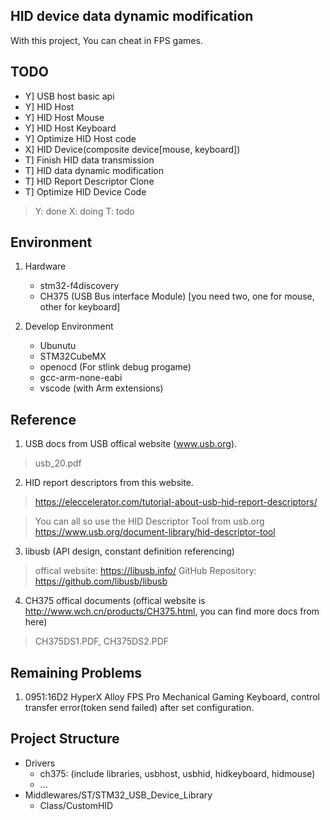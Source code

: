 ## HID device data dynamic modification
With this project, You can cheat in FPS games.

## TODO
- Y] USB host basic api
- Y] HID Host
- Y] HID Host Mouse
- Y] HID Host Keyboard
- Y] Optimize HID Host code
- X] HID Device(composite device[mouse, keyboard])
- T] Finish HID data transmission
- T] HID data dynamic modification
- T] HID Report Descriptor Clone
- T] Optimize HID Device Code

> Y: done
> X: doing
> T: todo

## Environment
1. Hardware
    - stm32-f4discovery
    - CH375 (USB Bus interface Module) [you need two, one for mouse, other for keyboard]

2. Develop Environment
    - Ubunutu
    - STM32CubeMX
    - openocd (For stlink debug progame)
    - gcc-arm-none-eabi
    - vscode (with Arm extensions)

## Reference
1. USB docs from USB offical website (www.usb.org).
> usb_20.pdf

2. HID report descriptors from this website.
> https://eleccelerator.com/tutorial-about-usb-hid-report-descriptors/

> You can all so use the HID Descriptor Tool from usb.org
> https://www.usb.org/document-library/hid-descriptor-tool

3. libusb (API design, constant definition referencing)
> offical website: https://libusb.info/
> GitHub Repository: https://github.com/libusb/libusb

4. CH375 offical documents (offical website is http://www.wch.cn/products/CH375.html, you can find more docs from here)
> CH375DS1.PDF, CH375DS2.PDF


## Remaining Problems
1. 0951:16D2 HyperX Alloy FPS Pro Mechanical Gaming Keyboard, control transfer error(token send failed) after set configuration.


## Project Structure
- Drivers
    - ch375: (include libraries,  usbhost, usbhid, hidkeyboard, hidmouse)
    - ...
- Middlewares/ST/STM32_USB_Device_Library
    - Class/CustomHID